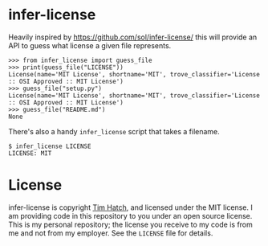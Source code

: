 # infer-license

Heavily inspired by https://github.com/sol/infer-license/ this will provide an
API to guess what license a given file represents.

```
>>> from infer_license import guess_file
>>> print(guess_file("LICENSE"))
License(name='MIT License', shortname='MIT', trove_classifier='License :: OSI Approved :: MIT License')
>>> guess_file("setup.py")
License(name='MIT License', shortname='MIT', trove_classifier='License :: OSI Approved :: MIT License')
>>> guess_file("README.md")
None
```

There's also a handy `infer_license` script that takes a filename.

```
$ infer_license LICENSE
LICENSE: MIT
```


# License

infer-license is copyright [Tim Hatch](http://timhatch.com/), and licensed under
the MIT license.  I am providing code in this repository to you under an open
source license.  This is my personal repository; the license you receive to
my code is from me and not from my employer. See the `LICENSE` file for details.
